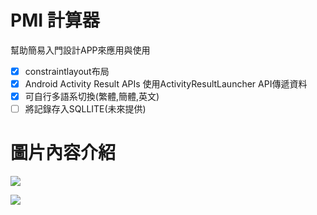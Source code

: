 # PMI 計算器
幫助簡易入門設計APP來應用與使用

- [x] constraintlayout布局
- [x] Android Activity Result APIs 使用ActivityResultLauncher API傳遞資料
- [x] 可自行多語系切換(繁體,簡體,英文)
- [ ] 將記錄存入SQLLITE(未來提供)

# 圖片內容介紹
![](https://i.imgur.com/hSuIc5K.jpg)

![](https://i.imgur.com/IKxjUt2.png)
